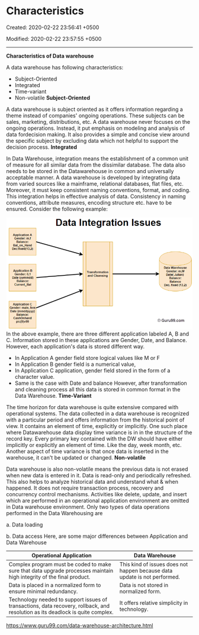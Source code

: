# Characteristics

Created: 2020-02-22 23:56:41 +0500

Modified: 2020-02-22 23:57:55 +0500

---

**Characteristics of Data warehouse**

A data warehouse has following characteristics:
-   Subject-Oriented
-   Integrated
-   Time-variant
-   Non-volatile
**Subject-Oriented**

A data warehouse is subject oriented as it offers information regarding a theme instead of companies' ongoing operations. These subjects can be sales, marketing, distributions, etc.
A data warehouse never focuses on the ongoing operations. Instead, it put emphasis on modeling and analysis of data fordecision making. It also provides a simple and concise view around the specific subject by excluding data which not helpful to support the decision process.
**Integrated**

In Data Warehouse, integration means the establishment of a common unit of measure for all similar data from the dissimilar database. The data also needs to be stored in the Datawarehouse in common and universally acceptable manner.
A data warehouse is developed by integrating data from varied sources like a mainframe, relational databases, flat files, etc. Moreover, it must keep consistent naming conventions, format, and coding.
This integration helps in effective analysis of data. Consistency in naming conventions, attribute measures, encoding structure etc. have to be ensured. Consider the following example:

![Application A Gender: m,f Balance: Bal on Hand Application B Gender: 0,1 Date (yymmdd) Balance: Current Bal Application C Gender: male, fem Date (mmddyyyy) Balance: CashOnhand Data Integration Issues Data Warehouse Gender: Transformation Date( Julian) and Cleansing Balance: Balance Dec. fixed (13,2) O Guru99.com ](media/Data-Warehousing_Characteristics-image1.png)
In the above example, there are three different application labeled A, B and C. Information stored in these applications are Gender, Date, and Balance. However, each application's data is stored different way.
-   In Application A gender field store logical values like M or F
-   In Application B gender field is a numerical value,
-   In Application C application, gender field stored in the form of a character value.
-   Same is the case with Date and balance
However, after transformation and cleaning process all this data is stored in common format in the Data Warehouse.
**Time-Variant**

The time horizon for data warehouse is quite extensive compared with operational systems. The data collected in a data warehouse is recognized with a particular period and offers information from the historical point of view. It contains an element of time, explicitly or implicitly.
One such place where Datawarehouse data display time variance is in in the structure of the record key. Every primary key contained with the DW should have either implicitly or explicitly an element of time. Like the day, week month, etc.
Another aspect of time variance is that once data is inserted in the warehouse, it can't be updated or changed.
**Non-volatile**

Data warehouse is also non-volatile means the previous data is not erased when new data is entered in it.
Data is read-only and periodically refreshed. This also helps to analyze historical data and understand what & when happened. It does not require transaction process, recovery and concurrency control mechanisms.
Activities like delete, update, and insert which are performed in an operational application environment are omitted in Data warehouse environment. Only two types of data operations performed in the Data Warehousing are

a.  Data loading

b.  Data access
Here, are some major differences between Application and Data Warehouse

| **Operational Application**                                                                                                    | **Data Warehouse**                                                        |
|--------------------------------------------|----------------------------|
| Complex program must be coded to make sure that data upgrade processes maintain high integrity of the final product.           | This kind of issues does not happen because data update is not performed. |
| Data is placed in a normalized form to ensure minimal redundancy.                                                              | Data is not stored in normalized form.                                    |
| Technology needed to support issues of transactions, data recovery, rollback, and resolution as its deadlock is quite complex. | It offers relative simplicity in technology.                              |
<https://www.guru99.com/data-warehouse-architecture.html>

